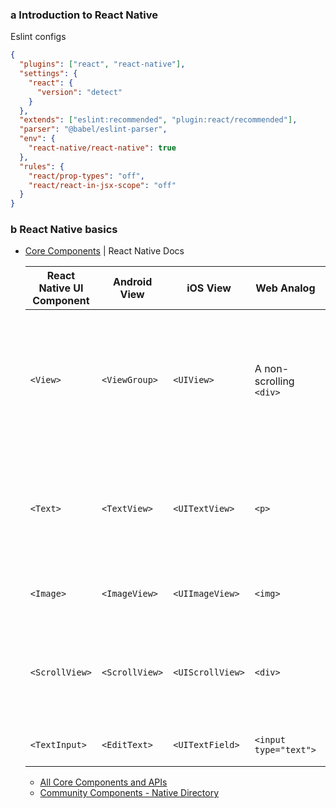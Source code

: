 ### a Introduction to React Native

Eslint configs
```json
{
  "plugins": ["react", "react-native"],
  "settings": {
    "react": {
      "version": "detect"
    }
  },
  "extends": ["eslint:recommended", "plugin:react/recommended"],
  "parser": "@babel/eslint-parser",
  "env": {
    "react-native/react-native": true
  },
  "rules": {
    "react/prop-types": "off",
    "react/react-in-jsx-scope": "off"
  }
}
```

### b React Native basics

- [Core Components](https://reactnative.dev/docs/intro-react-native-components) | React Native Docs

  | React Native UI Component | Android View   | iOS View         | Web Analog              | Description                                                                                           |
  | ------------------------- | -------------- | ---------------- | ----------------------- | ----------------------------------------------------------------------------------------------------- |
  | `<View>`                  | `<ViewGroup>`  | `<UIView>`       | A non-scrolling `<div>` | A container that supports layout with flexbox, style, some touch handling, and accessibility controls |
  | `<Text>`                  | `<TextView>`   | `<UITextView>`   | `<p>`                   | Displays, styles, and nests strings of text and even handles touch events                             |
  | `<Image>`                 | `<ImageView>`  | `<UIImageView>`  | `<img>`                 | Displays different types of images                                                                    |
  | `<ScrollView>`            | `<ScrollView>` | `<UIScrollView>` | `<div>`                 | A generic scrolling container that can contain multiple components and views                          |
  | `<TextInput>`             | `<EditText>`   | `<UITextField>`  | `<input type="text">`   | Allows the user to enter text                                                                         |
  - [All Core Components and APIs](https://reactnative.dev/docs/components-and-apis)
  - [Community Components - Native Directory](https://reactnative.dev/docs/components-and-apis)
